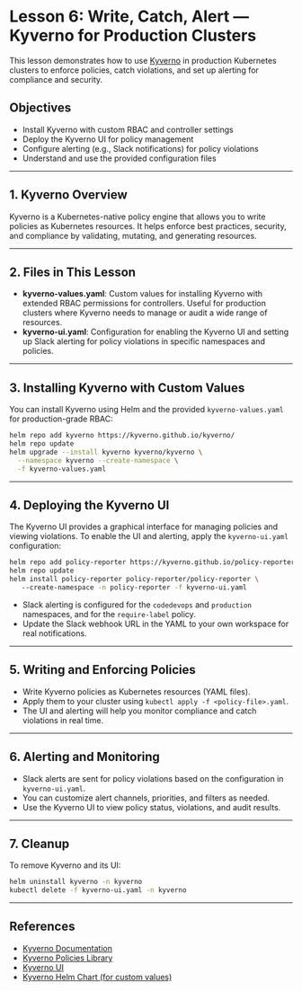 # Lesson 6: Write, Catch, Alert — Kyverno for Production Clusters

This lesson demonstrates how to use [Kyverno](https://kyverno.io/) in production Kubernetes clusters to enforce policies, catch violations, and set up alerting for compliance and security.

## Objectives
- Install Kyverno with custom RBAC and controller settings
- Deploy the Kyverno UI for policy management
- Configure alerting (e.g., Slack notifications) for policy violations
- Understand and use the provided configuration files

---

## 1. Kyverno Overview
Kyverno is a Kubernetes-native policy engine that allows you to write policies as Kubernetes resources. It helps enforce best practices, security, and compliance by validating, mutating, and generating resources.

---

## 2. Files in This Lesson

- **kyverno-values.yaml**: Custom values for installing Kyverno with extended RBAC permissions for controllers. Useful for production clusters where Kyverno needs to manage or audit a wide range of resources.
- **kyverno-ui.yaml**: Configuration for enabling the Kyverno UI and setting up Slack alerting for policy violations in specific namespaces and policies.

---

## 3. Installing Kyverno with Custom Values

You can install Kyverno using Helm and the provided `kyverno-values.yaml` for production-grade RBAC:

```sh
helm repo add kyverno https://kyverno.github.io/kyverno/
helm repo update
helm upgrade --install kyverno kyverno/kyverno \
  --namespace kyverno --create-namespace \
  -f kyverno-values.yaml
```

---

## 4. Deploying the Kyverno UI

The Kyverno UI provides a graphical interface for managing policies and viewing violations. To enable the UI and alerting, apply the `kyverno-ui.yaml` configuration:

```sh
helm repo add policy-reporter https://kyverno.github.io/policy-reporter
helm repo update
helm install policy-reporter policy-reporter/policy-reporter \ 
   --create-namespace -n policy-reporter -f kyverno-ui.yaml
```

- Slack alerting is configured for the `codedevops` and `production` namespaces, and for the `require-label` policy.
- Update the Slack webhook URL in the YAML to your own workspace for real notifications.

---

## 5. Writing and Enforcing Policies

- Write Kyverno policies as Kubernetes resources (YAML files).
- Apply them to your cluster using `kubectl apply -f <policy-file>.yaml`.
- The UI and alerting will help you monitor compliance and catch violations in real time.

---

## 6. Alerting and Monitoring

- Slack alerts are sent for policy violations based on the configuration in `kyverno-ui.yaml`.
- You can customize alert channels, priorities, and filters as needed.
- Use the Kyverno UI to view policy status, violations, and audit results.

---

## 7. Cleanup

To remove Kyverno and its UI:

```sh
helm uninstall kyverno -n kyverno
kubectl delete -f kyverno-ui.yaml -n kyverno
```

---

## References
- [Kyverno Documentation](https://kyverno.io/docs/)
- [Kyverno Policies Library](https://kyverno.io/policies/)
- [Kyverno UI](https://github.com/kyverno/kyverno-ui)
- [Kyverno Helm Chart (for custom values)](https://github.com/kyverno/kyverno/tree/main/charts/kyverno)

